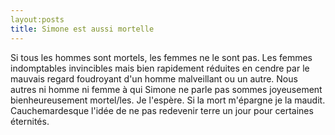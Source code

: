 ```yaml
---
layout:posts
title: Simone est aussi mortelle
---
```

Si tous les hommes sont mortels, les femmes ne le sont pas. Les femmes indomptables invincibles mais bien rapidement réduites en cendre par le mauvais regard foudroyant d'un homme malveillant ou un autre. Nous autres ni homme ni femme à qui Simone ne parle pas sommes joyeusement bienheureusement mortel/les. Je l'espère. Si la mort m'épargne je la maudit. Cauchemardesque l'idée de ne pas redevenir terre un jour pour certaines éternités.
